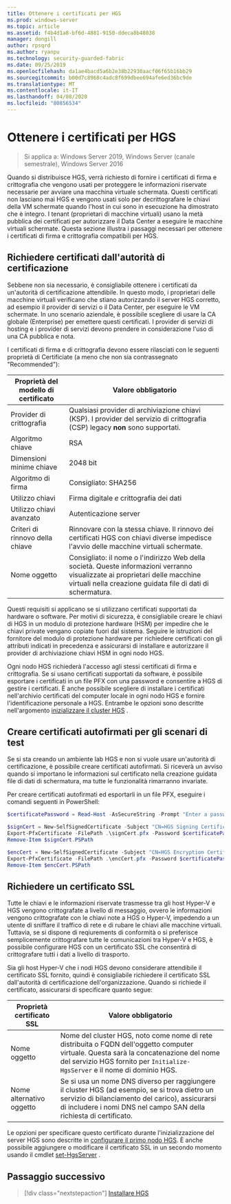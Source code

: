 ```yaml
---
title: Ottenere i certificati per HGS
ms.prod: windows-server
ms.topic: article
ms.assetid: f4b4d1a8-bf6d-4881-9150-ddeca8b48038
manager: dongill
author: rpsqrd
ms.author: ryanpu
ms.technology: security-guarded-fabric
ms.date: 09/25/2019
ms.openlocfilehash: da1ae4bacd5a6b2e38b22930aacf06f65b16bb29
ms.sourcegitcommit: b00d7c8968c4adc8f699dbee694afe6ed36bc9de
ms.translationtype: MT
ms.contentlocale: it-IT
ms.lasthandoff: 04/08/2020
ms.locfileid: "80856534"
---
```

# <a name="obtain-certificates-for-hgs"></a>Ottenere i certificati per HGS

>Si applica a: Windows Server 2019, Windows Server (canale semestrale), Windows Server 2016

Quando si distribuisce HGS, verrà richiesto di fornire i certificati di firma e crittografia che vengono usati per proteggere le informazioni riservate necessarie per avviare una macchina virtuale schermata.
Questi certificati non lasciano mai HGS e vengono usati solo per decrittografare le chiavi della VM schermate quando l'host in cui sono in esecuzione ha dimostrato che è integro.
I tenant (proprietari di macchine virtuali) usano la metà pubblica dei certificati per autorizzare il Data Center a eseguire le macchine virtuali schermate.
Questa sezione illustra i passaggi necessari per ottenere i certificati di firma e crittografia compatibili per HGS.

## <a name="request-certificates-from-your-certificate-authority"></a>Richiedere certificati dall'autorità di certificazione

Sebbene non sia necessario, è consigliabile ottenere i certificati da un'autorità di certificazione attendibile.
In questo modo, i proprietari delle macchine virtuali verificano che stiano autorizzando il server HGS corretto, ad esempio il provider di servizi o il Data Center, per eseguire le VM schermate.
In uno scenario aziendale, è possibile scegliere di usare la CA globale (Enterprise) per emettere questi certificati.
I provider di servizi di hosting e i provider di servizi devono prendere in considerazione l'uso di una CA pubblica e nota.

I certificati di firma e di crittografia devono essere rilasciati con le seguenti proprietà di Certificiate (a meno che non sia contrassegnato "Recommended"):

Proprietà del modello di certificato | Valore obbligatorio 
------------------------------|----------------
Provider di crittografia               | Qualsiasi provider di archiviazione chiavi (KSP). I provider del servizio di crittografia (CSP) legacy **non** sono supportati.
Algoritmo chiave                 | RSA
Dimensioni minime chiave              | 2048 bit
Algoritmo di firma           | Consigliato: SHA256
Utilizzo chiavi                     | Firma digitale *e* crittografia dei dati
Utilizzo chiavi avanzato            | Autenticazione server
Criteri di rinnovo della chiave            | Rinnovare con la stessa chiave. Il rinnovo dei certificati HGS con chiavi diverse impedisce l'avvio delle macchine virtuali schermate.
Nome oggetto                  | Consigliato: il nome o l'indirizzo Web della società. Queste informazioni verranno visualizzate ai proprietari delle macchine virtuali nella creazione guidata file di dati di schermatura.

Questi requisiti si applicano se si utilizzano certificati supportati da hardware o software.
Per motivi di sicurezza, è consigliabile creare le chiavi di HGS in un modulo di protezione hardware (HSM) per impedire che le chiavi private vengano copiate fuori dal sistema.
Seguire le istruzioni del fornitore del modulo di protezione hardware per richiedere certificati con gli attributi indicati in precedenza e assicurarsi di installare e autorizzare il provider di archiviazione chiavi HSM in ogni nodo HGS.

Ogni nodo HGS richiederà l'accesso agli stessi certificati di firma e crittografia.
Se si usano certificati supportati da software, è possibile esportare i certificati in un file PFX con una password e consentire a HGS di gestire i certificati.
È anche possibile scegliere di installare i certificati nell'archivio certificati del computer locale in ogni nodo HGS e fornire l'identificazione personale a HGS.
Entrambe le opzioni sono descritte nell'argomento [inizializzare il cluster HGS](guarded-fabric-initialize-hgs.md) .

## <a name="create-self-signed-certificates-for-test-scenarios"></a>Creare certificati autofirmati per gli scenari di test

Se si sta creando un ambiente lab HGS e non si vuole usare un'autorità di certificazione, è possibile creare certificati autofirmati.
Si riceverà un avviso quando si importano le informazioni sul certificato nella creazione guidata file di dati di schermatura, ma tutte le funzionalità rimarranno invariate.

Per creare certificati autofirmati ed esportarli in un file PFX, eseguire i comandi seguenti in PowerShell:

```powershell
$certificatePassword = Read-Host -AsSecureString -Prompt "Enter a password for the PFX file"

$signCert = New-SelfSignedCertificate -Subject "CN=HGS Signing Certificate"
Export-PfxCertificate -FilePath .\signCert.pfx -Password $certificatePassword -Cert $signCert
Remove-Item $signCert.PSPath

$encCert = New-SelfSignedCertificate -Subject "CN=HGS Encryption Certificate"
Export-PfxCertificate -FilePath .\encCert.pfx -Password $certificatePassword -Cert $encCert
Remove-Item $encCert.PSPath
```

## <a name="request-an-ssl-certificate"></a>Richiedere un certificato SSL

Tutte le chiavi e le informazioni riservate trasmesse tra gli host Hyper-V e HGS vengono crittografate a livello di messaggio, ovvero le informazioni vengono crittografate con le chiavi note a HGS o Hyper-V, impedendo a un utente di sniffare il traffico di rete e di rubare le chiavi alle macchine virtuali.
Tuttavia, se si dispone di reqiurements di conformità o si preferisce semplicemente crittografare tutte le comunicazioni tra Hyper-V e HGS, è possibile configurare HGS con un certificato SSL che consentirà di crittografare tutti i dati a livello di trasporto.

Sia gli host Hyper-V che i nodi HGS devono considerare attendibile il certificato SSL fornito, quindi è consigliabile richiedere il certificato SSL dall'autorità di certificazione dell'organizzazione. Quando si richiede il certificato, assicurarsi di specificare quanto segue:

Proprietà certificato SSL | Valore obbligatorio
-------------------------|---------------
Nome oggetto             | Nome del cluster HGS, noto come nome di rete distribuita o FQDN dell'oggetto computer virtuale. Questa sarà la concatenazione del nome del servizio HGS fornito per `Initialize-HgsServer` e il nome di dominio HGS.
Nome alternativo oggetto | Se si usa un nome DNS diverso per raggiungere il cluster HGS (ad esempio, se si trova dietro un servizio di bilanciamento del carico), assicurarsi di includere i nomi DNS nel campo SAN della richiesta di certificato.

Le opzioni per specificare questo certificato durante l'inizializzazione del server HGS sono descritte in [configurare il primo nodo HGS](guarded-fabric-initialize-hgs.md).
È anche possibile aggiungere o modificare il certificato SSL in un secondo momento usando il cmdlet [set-HgsServer](https://docs.microsoft.com/powershell/module/hgsserver/set-hgsserver?view=win10-ps) .

## <a name="next-step"></a>Passaggio successivo

> [!div class="nextstepaction"]
> [Installare HGS](guarded-fabric-choose-where-to-install-hgs.md)